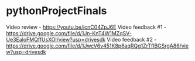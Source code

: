 # pythonProjectFinals
Video review - https://youtu.be/icnC04ZpJ6E
Video feedback #1 - https://drive.google.com/file/d/1Jn-KnT4W1MZqSV-Ue3EaloFMQffUsXOI/view?usp=drivesdk
Video feedback #2 - https://drive.google.com/file/d/1JwcV6v451K8p6aqRQg1ZrTflBGSrgA86/view?usp=drivesdk
